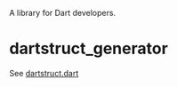 A library for Dart developers.
# dartstruct_generator

See [dartstruct.dart](https://github.com/KernelPanic92/dartstruct)

